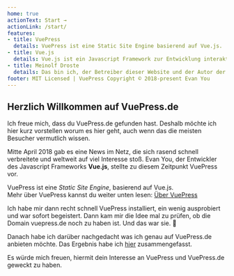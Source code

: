 ```yaml
---
home: true
actionText: Start →
actionLink: /start/
features:
- title: VuePress
  details: VuePress ist eine Static Site Engine basierend auf Vue.js.
- title: Vue.js
  details: Vue.js ist ein Javascript Framework zur Entwicklung interaktiver Benutzeroberflächen.
- title: Meinolf Droste
  details: Das bin ich, der Betreiber dieser Website und der Autor der Beiträge.
footer: MIT Licensed | VuePress Copyright © 2018-present Evan You
---
```


## Herzlich Willkommen auf VuePress.de
Ich freue mich, dass du VuePress.de gefunden hast. Deshalb möchte ich hier kurz vorstellen worum es hier geht, auch wenn das die meisten Besucher vermutlich wissen.

Mitte April 2018 gab es eine News im Netz, die sich rasend schnell verbreitete und weltweit auf viel Interesse stoß. Evan You, der Entwickler des Javascript Frameworks **Vue.js**, stellte zu diesem Zeitpunkt VuePress vor.

VuePress ist eine *Static Site Engine*, basierend auf Vue.js.  
Mehr über VuePress kannst du weiter unten lesen: [Über VuePress](/start/#uber-vuepress)

Ich habe mir dann recht schnell VuePress installiert, ein wenig ausprobiert und war sofort begeistert. Dann kam mir die Idee mal zu prüfen, ob die Domain vuepress.de noch zu haben ist. Und das war sie. :tada:

Danach habe ich darüber nachgedacht was ich genau auf VuePress.de anbieten möchte. Das Ergebnis habe ich [hier](/about/) zusammengefasst.

Es würde mich freuen, hiermit dein Interesse an VuePress und VuePress.de geweckt zu haben.